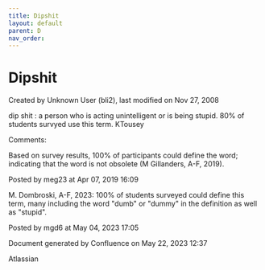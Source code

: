 ```yaml
---
title: Dipshit
layout: default
parent: D
nav_order:
---
```


# Dipshit

Created by  Unknown User (bli2), last modified on Nov 27, 2008

dip shit : a person who is acting unintelligent or is being stupid. 80% of students survyed use this term. KTousey

Comments:

Based on survey results, 100% of participants could define the word; indicating that the word is not obsolete (M Gillanders, A-F, 2019).

Posted by meg23 at Apr 07, 2019 16:09

M. Dombroski, A-F, 2023: 100% of students surveyed could define this term, many including the word &quot;dumb&quot; or &quot;dummy&quot; in the definition as well as &quot;stupid&quot;.

Posted by mgd6 at May 04, 2023 17:05

Document generated by Confluence on May 22, 2023 12:37

Atlassian
